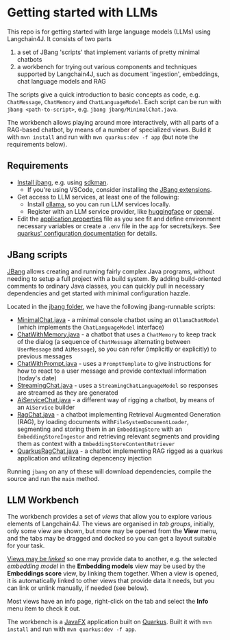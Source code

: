 # Getting started with LLMs

This repo is for getting started with large language models (LLMs) using Langchain4J. It consists of two parts

1. a set of JBang 'scripts' that implement variants of pretty minimal chatbots
2. a workbench for trying out various components and techniques supported by Langchain4J, such as document 'ingestion', embeddings, chat language models and RAG

The scripts give a quick introduction to basic concepts as code, e.g. `ChatMessage`, `ChatMemory` and `ChatLanguageModel`. Each script can be run with `jbang <path-to-script>`, e.g. `jbang jbang/MinimalChat.java`.

The workbench allows playing around more interactively, with all parts of a RAG-based chatbot, by means of a number of specialized views.
Build it with `mvn install` and run with `mvn quarkus:dev -f app` (but note the requirements below).

## Requirements

- [Install jbang](https://www.jbang.dev/documentation/guide/latest/installation.html), e.g. using [sdkman](https://sdkman.io/).
    - If you're using VSCode, consider installing the [JBang extensions](https://github.com/jbangdev/jbang-vscode).
- Get access to LLM services, at least one of the following:
    - Install [ollama](https://ollama.com/), so you can run LLM services locally.
    - Register with an LLM service provider, like [huggingface](https://huggingface.co/) or [openai](https://platform.openai.com/).
- Edit the [application.properties](app/src/main/resources/application.properties) file as you see fit and define environment necessary variables or create a `.env` file in the `app` for secrets/keys. See [quarkus' configuration documentation](https://quarkus.io/guides/config#secrets-in-environment-properties) for details.

## JBang scripts

[JBang](https://www.jbang.dev/) allows creating and running fairly complex Java programs, without needing to setup a full project with a build system.
By adding build-oriented comments to ordinary Java classes, you can quickly pull in necessary dependencies and get started with minimal configuration hazzle.

Located in the [jbang folder](jbang/README.md), we have the following jbang-runnable scripts:

- [MinimalChat.java](jbang/MinimalChat.java) - a minimal console chatbot using an `OllamaChatModel` (which implements the `ChatLanguageModel` interface)
- [ChatWithMemory.java](jbang/ChatWithMemory.java) - a chatbot that uses a `ChatMemory` to keep track of the dialog (a sequence of `ChatMessage` alternating between `UserMessage` and `AiMessage`), so you can refer (implicitly or explicitly) to previous messages
- [ChatWithPrompt.java](jbang/ChatWithPrompt.java) - uses a `PromptTemplate` to give instructions for how to react to a user message and provide contextual information (today's date)
- [StreamingChat.java](jbang/StreamingChat.java) - uses a `StreamingChatLanguageModel` so responses are streamed as they are generated
- [AiServiceChat.java](jbang/AiServiceChat.java) - a different way of rigging a chatbot, by means of an `AiService` builder
- [RagChat.java](jbang/RagChat.java) - a chatbot implementing Retrieval Augmented Generation (RAG), by loading documents with`FileSystemDocumentLoader`, segmenting and storing them in an `EmbeddingStore` with an `EmbeddingStoreIngestor` and retrieving relevant segments and providing them as context with a `EmbeddingStoreContentRetriever`
- [QuarkusRagChat.java](jbang/QuarkusRagChat.java) - a chatbot implementing RAG rigged as a quarkus application and utilizating depencency injection

Running `jbang` on any of these will download dependencies, compile the source and run the `main` method.

## LLM Workbench

The workbench provides a set of *views* that allow you to explore various elements of Langchain4J.
The views are organised in *tab groups*, initially, only some view are shown, but more may be opened from the **View** menu, and
the tabs may be dragged and docked so you can get a layout suitable for your task.

[Views may be *linked*](app/src/main/resources/markdown/linking-views.md) so one may provide data to another, e.g.
the selected *embedding model* in the **Embedding models** view may be used by the **Embeddings score** view, by linking them together.
When a view is opened, it is automatically linked to other views that provide data it needs, but you can link or unlink manually, if needed (see below).

Most views have an info page, right-click on the tab and select the **Info** menu item to check it out.

The workbench is a [JavaFX](https://openjfx.io/) application built on [Quarkus](https://quarkus.io/).
Built it with `mvn install` and run with `mvn quarkus:dev -f app`.
